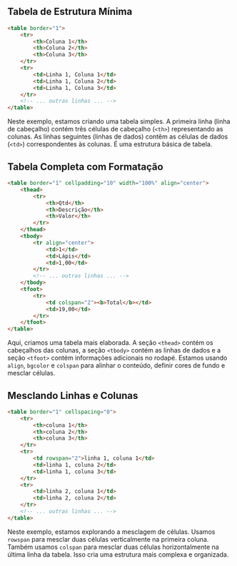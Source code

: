 ## Tabela de Estrutura Mínima

```html
<table border="1">
    <tr>
        <th>Coluna 1</th>
        <th>Coluna 2</th>
        <th>Coluna 3</th>
    </tr>
    <tr>
        <td>Linha 1, Coluna 1</td>
        <td>Linha 1, Coluna 2</td>
        <td>Linha 1, Coluna 3</td>
    </tr>
    <!-- ... outras linhas ... -->
</table>
```

Neste exemplo, estamos criando uma tabela simples. A primeira linha (linha de cabeçalho) contém três células de cabeçalho (`<th>`) representando as colunas. As linhas seguintes (linhas de dados) contêm as células de dados (`<td>`) correspondentes às colunas. É uma estrutura básica de tabela.

## Tabela Completa com Formatação

```html
<table border="1" cellpadding="10" width="100%" align="center">
    <thead>
        <tr>
            <th>Qtd</th>
            <th>Descrição</th>
            <th>Valor</th>
        </tr>
    </thead>
    <tbody>
        <tr align="center">
            <td>1</td>
            <td>Lápis</td>
            <td>1,00</td>
        </tr>
        <!-- ... outras linhas ... -->
    </tbody>
    <tfoot>
        <tr>
            <td colspan="2"><b>Total</b></td>
            <td>19,00</td>
        </tr>
    </tfoot>
</table>
```

Aqui, criamos uma tabela mais elaborada. A seção `<thead>` contém os cabeçalhos das colunas, a seção `<tbody>` contém as linhas de dados e a seção `<tfoot>` contém informações adicionais no rodapé. Estamos usando `align`, `bgcolor` e `colspan` para alinhar o conteúdo, definir cores de fundo e mesclar células.

## Mesclando Linhas e Colunas

```html
<table border="1" cellspacing="0">
    <tr>
        <th>coluna 1</th>
        <th>coluna 2</th>
        <th>coluna 3</th>
    </tr>
    <tr>
        <td rowspan="2">linha 1, coluna 1</td>
        <td>linha 1, coluna 2</td>
        <td>linha 1, coluna 3</td>
    </tr>
    <tr>
        <td>linha 2, coluna 1</td>
        <td>linha 2, coluna 2</td>
    </tr>
    <!-- ... outras linhas ... -->
</table>
```

Neste exemplo, estamos explorando a mesclagem de células. Usamos `rowspan` para mesclar duas células verticalmente na primeira coluna. Também usamos `colspan` para mesclar duas células horizontalmente na última linha da tabela. Isso cria uma estrutura mais complexa e organizada.
